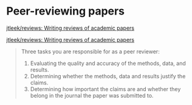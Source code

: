 # Peer-reviewing papers

[jtleek/reviews: Writing reviews of academic papers](https://github.com/jtleek/reviews)  
  
  
[jtleek/reviews: Writing reviews of academic papers](https://github.com/jtleek/reviews)  
  
> Three tasks you are responsible for as a peer reviewer:
> 
> 1.  Evaluating the quality and accuracy of the methods, data, and results.
> 2.  Determining whether the methods, data and results justify the claims.
> 3.  Determining how important the claims are and whether they belong in the journal the paper was submitted to.